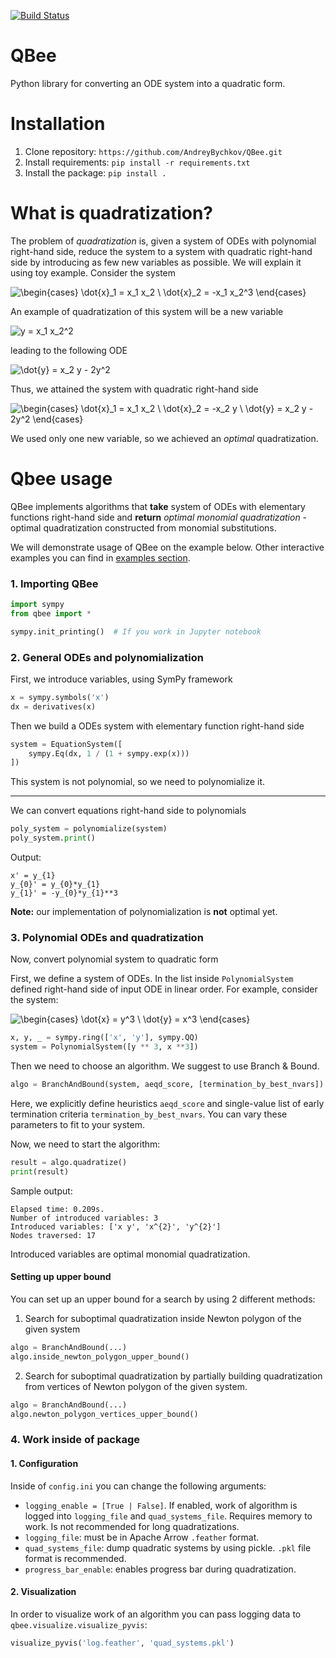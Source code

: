 [![Build Status](https://travis-ci.com/AndreyBychkov/QBee.svg?branch=master)](https://travis-ci.com/AndreyBychkov/QBee)

# QBee
Python library for converting an ODE system into a quadratic form.

# Installation

1. Clone repository: `https://github.com/AndreyBychkov/QBee.git` 
2. Install requirements: `pip install -r requirements.txt`
3. Install the package: `pip install .`

# What is quadratization?

The problem of *quadratization* is, given a system of ODEs with polynomial right-hand side, reduce the system to a system with quadratic right-hand side by introducing as few new variables as possible.
We will explain it using toy example. Consider the system

![\begin{cases} \dot{x}_1 = x_1 x_2 \\ \dot{x}_2 = -x_1 x_2^3 \end{cases}](https://render.githubusercontent.com/render/math?math=%5Cbegin%7Bcases%7D%20%5Cdot%7Bx%7D_1%20%3D%20x_1%20x_2%20%5C%5C%20%5Cdot%7Bx%7D_2%20%3D%20-x_1%20x_2%5E3%20%5Cend%7Bcases%7D)

An example of quadratization of this system will be a new variable

![y = x_1 x_2^2](https://render.githubusercontent.com/render/math?math=y%20%3D%20x_1%20x_2%5E2)

leading to the following ODE

![\dot{y} = x_2 y - 2y^2](https://render.githubusercontent.com/render/math?math=%5Cdot%7By%7D%20%3D%20x_2%20y%20-%202y%5E2)

Thus, we attained the system with quadratic right-hand side

![\begin{cases} \dot{x}_1 = x_1 x_2 \\ \dot{x}_2 = -x_2 y \\ \dot{y} = x_2 y - 2y^2 \end{cases}](https://render.githubusercontent.com/render/math?math=%5Cbegin%7Bcases%7D%20%5Cdot%7Bx%7D_1%20%3D%20x_1%20x_2%20%5C%5C%20%5Cdot%7Bx%7D_2%20%3D%20-x_2%20y%20%5C%5C%20%5Cdot%7By%7D%20%3D%20x_2%20y%20-%202y%5E2%20%5Cend%7Bcases%7D)

We used only one new variable, so we achieved an *optimal* quadratization. 

# Qbee usage

QBee implements algorithms that **take** system of ODEs with elementary functions right-hand side and
**return** *optimal monomial quadratization* - optimal quadratization constructed from monomial substitutions.

We will demonstrate usage of QBee on the example below. Other interactive examples you can find in [examples section](old_examples). 

### 1. Importing QBee

```python
import sympy
from qbee import *

sympy.init_printing()  # If you work in Jupyter notebook 
```

### 2. General ODEs and polynomialization

First, we introduce variables, using SymPy framework
```python
x = sympy.symbols('x')
dx = derivatives(x)
```

Then we build a ODEs system with elementary function right-hand side
```python
system = EquationSystem([
    sympy.Eq(dx, 1 / (1 + sympy.exp(x)))
])
```

This system is not polynomial, so we need to polynomialize it.

---

We can convert equations right-hand side to polynomials
```python
poly_system = polynomialize(system)
poly_system.print()
```
Output:
```
x' = y_{1}
y_{0}' = y_{0}*y_{1}
y_{1}' = -y_{0}*y_{1}**3
```

**Note:** our implementation of polynomialization is **not** optimal yet. 

### 3. Polynomial ODEs and quadratization

Now, convert polynomial system to quadratic form

First, we define a system of ODEs.
In the list inside `PolynomialSystem` defined right-hand side of input ODE in linear order.
For example, consider the system:

![\begin{cases} \dot{x} = y^3 \\ \dot{y} = x^3 \end{cases}](https://render.githubusercontent.com/render/math?math=%5Cbegin%7Bcases%7D%20%5Cdot%7Bx%7D_1%20%3D%20x_1%20x_2%20%5C%5C%20%5Cdot%7Bx%7D_2%20%3D%20-x_2%20y%20%5C%5C%20%5Cdot%7By%7D%20%3D%20x_2%20y%20-%202y%5E2%20%5Cend%7Bcases%7D)


```python
x, y, _ = sympy.ring(['x', 'y'], sympy.QQ)
system = PolynomialSystem([y ** 3, x **3])
```

Then we need to choose an algorithm. We suggest to use Branch & Bound.

```python
algo = BranchAndBound(system, aeqd_score, [termination_by_best_nvars])
```

Here, we explicitly define heuristics `aeqd_score` and single-value list of early termination criteria `termination_by_best_nvars`.
You can vary these parameters to fit to your system. 

Now, we need to start the algorithm:
```python
result = algo.quadratize()
print(result)
```

Sample output:
```
Elapsed time: 0.209s.
Number of introduced variables: 3
Introduced variables: ['x y', 'x^{2}', 'y^{2}']
Nodes traversed: 17
```

Introduced variables are optimal monomial quadratization.

#### Setting up upper bound

You can set up an upper bound for a search by using 2 different methods:

1. Search for suboptimal quadratization inside Newton polygon of the given system
```python
algo = BranchAndBound(...)
algo.inside_newton_polygon_upper_bound()
```
2. Search for suboptimal quadratization by partially building quadratization from vertices of Newton polygon of the given system.
```python
algo = BranchAndBound(...)
algo.newton_polygon_vertices_upper_bound()
```


### 4. Work inside of package

#### 1. Configuration

Inside of `config.ini` you can change the following arguments:
* `logging_enable = [True | False]`. If enabled, work of algorithm is logged into `logging_file` and `quad_systems_file`. Requires memory to work. Is not recommended for long quadratizations.
* `logging_file`: must be in Apache Arrow `.feather` format.
* `quad_systems_file`: dump quadratic systems by using pickle. `.pkl` file format is recommended.
* `progress_bar_enable`: enables progress bar during quadratization.

#### 2. Visualization

In order to visualize work of an algorithm you can pass logging data to `qbee.visualize.visualize_pyvis`:
```python
visualize_pyvis('log.feather', 'quad_systems.pkl')
```






